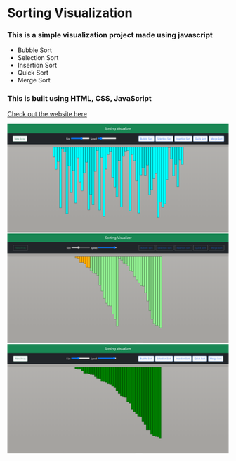 # Sorting Visualization
### This is a simple visualization project made using javascript 
- Bubble Sort 
- Selection Sort
- Insertion Sort
- Quick Sort
- Merge Sort

### This is built using HTML, CSS, JavaScript <br/>

[Check out the website here](https://stocker7692.github.io/Sorting-Visualization-main-master/)

<img src="img/img1.png"> <br/>
<img src="img/img2.png"> <br/>
<img src="img/img3.png"> <br/>
